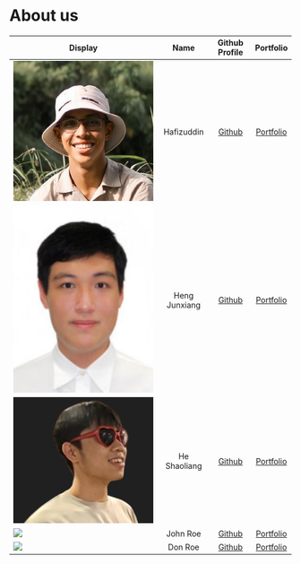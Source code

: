 # About us


Display |     Name      |              Github Profile               | Portfolio 
--------|:-------------:|:-----------------------------------------:|:---------:
![img.png](images/hafiz.png) |  Hafizuddin   | [Github](https://github.com/hafizuddin-a) | [Portfolio](team/hafizuddin-a.md)
![](images/Junxiang.jpg) | Heng Junxiang |    [Github](https://github.com/Cohii2)    | [Portfolio](team/Cohii2.md)
![](images/Shaoliang.png) | He Shaoliang  | [Github](https://github.com/monkescripts) | [Portfolio](team/monkescripts.md)
![](https://via.placeholder.com/100.png?text=Photo) |   John Roe    |       [Github](https://github.com/)       | [Portfolio](docs/team/johndoe.md)
![](https://via.placeholder.com/100.png?text=Photo) |    Don Roe    |       [Github](https://github.com/)       | [Portfolio](docs/team/johndoe.md)

